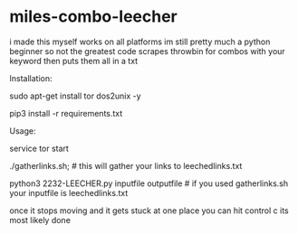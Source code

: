 # miles-combo-leecher
i made this myself works on all platforms im still pretty much a python beginner so not the greatest code scrapes throwbin for combos with your keyword then puts them all in a txt

Installation:
 
sudo apt-get install tor dos2unix -y
 
 
pip3 install -r requirements.txt
 
 
Usage:
 
service tor start
 
./gatherlinks.sh; # this will gather your links to leechedlinks.txt
 
python3 2232-LEECHER.py inputfile outputfile # if you used gatherlinks.sh your inputfile is leechedlinks.txt
 
once it stops moving and it gets stuck at one place you can hit control c its most likely done
 
